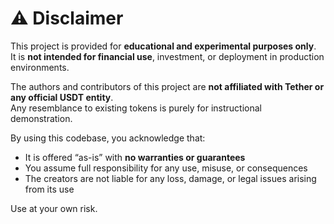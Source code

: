 # ⚠️ Disclaimer

This project is provided for **educational and experimental purposes only**.  
It is **not intended for financial use**, investment, or deployment in production environments.

The authors and contributors of this project are **not affiliated with Tether or any official USDT entity**.  
Any resemblance to existing tokens is purely for instructional demonstration.

By using this codebase, you acknowledge that:
- It is offered “as-is” with **no warranties or guarantees**
- You assume full responsibility for any use, misuse, or consequences
- The creators are not liable for any loss, damage, or legal issues arising from its use

Use at your own risk.
